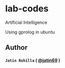 # lab-codes
Artificial Intelligence

Using gprolog in ubuntu

## Author
#### `Jatin Rohilla` ( [@jatin69](https://github.com/jatin69) )
